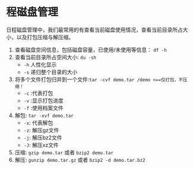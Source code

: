 # 程磁盘管理

日程磁盘管理中，我们最常用的有查看当前磁盘使用情况，查看当前目录所占大小，以及打包压缩与解压缩。

1. 查看磁盘空间信息，包括磁盘容量，已使用/未使用等信息： `df -h`
2. 查看当前目录所占空间大小: `du -sh`
	+ `-h` 人性化显示
	+ `-s` 递归整个目录的大小
3. 将多个文件打包归并到一个文件:`tar -cvf demo.tar /demo <==仅打包，不压缩！`
	+ `-c` :代表打包
	+ `-v` :显示打包进度
	+ `-f` :使用档案文件
4. 解包: `tar -xvf demo.tar`
	+ `-x`: 代表解包
	+ `-z`: 解压gz文件
	+ `-j`: 解压bz2文件
	+ `-J`: 解压xz文件
5. 压缩: `gzip demo.tar` 或者 `bzip2 demo.tar`
6. 解压: `gunzip demo.tar.gz` 或者 `bzip2 -d demo.tar.bz2`